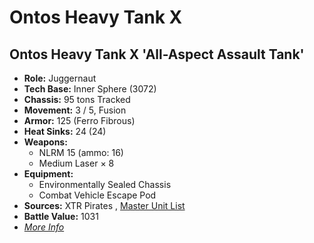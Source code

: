 # Ontos Heavy Tank X 

## Ontos Heavy Tank X 'All-Aspect Assault Tank' 

- **Role:** Juggernaut 
- **Tech Base:** Inner Sphere (3072) 
- **Chassis:** 95 tons Tracked 
- **Movement:** 3 / 5, Fusion 
- **Armor:** 125 (Ferro Fibrous) 
- **Heat Sinks:** 24 (24) 
- **Weapons:** 
  - NLRM 15 (ammo: 16) 
  - Medium Laser × 8 
- **Equipment:** 
  - Environmentally Sealed Chassis 
  - Combat Vehicle Escape Pod 
- **Sources:** XTR Pirates , [Master Unit List](http://masterunitlist.info/Unit/Details/4749/ontos-heavy-tank-x-all-aspect-assault-tank) 
- **Battle Value:** 1031 
- [*More Info*](ontos_heavy_tank_x/ontos_heavy_tank_x_all-aspect_assault_tank.md) 

